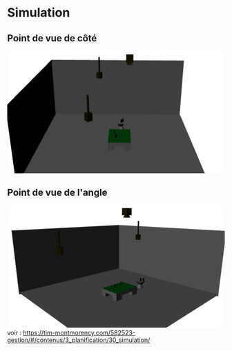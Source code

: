 # Simulation
## Point de vue de côté
![backview](side_etheria.png)
## Point de vue de l'angle
![sideview](etheria_rendu.png)
voir :  https://tim-montmorency.com/582523-gestion/#/contenus/3_planification/30_simulation/

